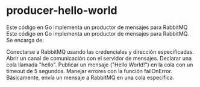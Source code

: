 # producer-hello-world
Este código en Go implementa un productor de mensajes para RabbitMQ
Este código en Go implementa un productor de mensajes para RabbitMQ. Se encarga de:

Conectarse a RabbitMQ usando las credenciales y dirección especificadas.
Abrir un canal de comunicación con el servidor de mensajes.
Declarar una cola llamada "hello".
Publicar un mensaje ("Hello World!") en la cola con un timeout de 5 segundos.
Manejar errores con la función failOnError.
Básicamente, envía un mensaje a RabbitMQ en una cola específica.
